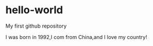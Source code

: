 # hello-world
My first github repository

I was born in 1992,I com from China,and I love my country!
